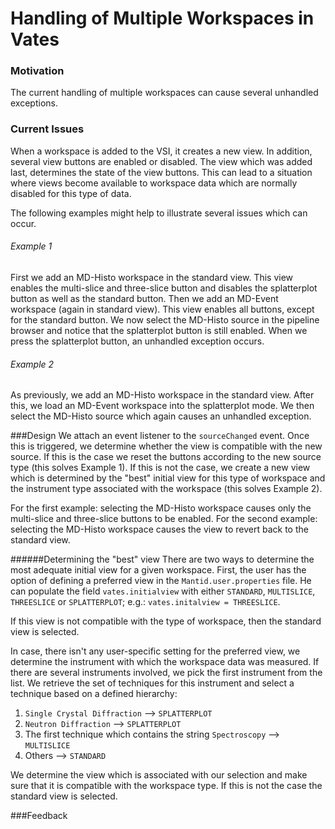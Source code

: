 # Handling of Multiple Workspaces in Vates

### Motivation
The current handling of multiple workspaces can cause several unhandled exceptions.

### Current Issues
When a workspace is added to the VSI, it creates a new view.
In addition, several view buttons are enabled or disabled.
The view which was added last, determines the state of the view buttons.
This can lead to a situation where views become available to workspace data which are normally disabled for this type of data.

The following examples might help to illustrate several issues which can occur.

###### Example 1
First we add an MD-Histo workspace in the standard view. This view enables the multi-slice and three-slice button and disables the splatterplot button as well as the standard button.
Then we add an MD-Event workspace (again in standard view). This view enables all buttons, except for the standard button. We now select the MD-Histo source in the pipeline browser and notice that the splatterplot button is still enabled. When we press the splatterplot button, an unhandled exception occurs.

###### Example 2
As previously, we add an MD-Histo workspace in the standard view. After this, we load an MD-Event workspace into the splatterplot mode. We then select the MD-Histo source which again causes an unhandled exception.


###Design
We attach an event listener to the `sourceChanged` event. Once this is triggered, we determine whether the view is compatible with the new source. If this is the case we reset the buttons according to the new source type (this solves Example 1). If this is not the case, we create a new view which is determined by the "best" initial view for this type of workspace and the instrument type associated with the workspace (this solves Example 2).

For the first example: selecting the MD-Histo workspace causes only the multi-slice and three-slice buttons to be enabled.
For the second example: selecting the MD-Histo workspace causes the view to revert back to the standard view. 

######Determining the "best" view
There are two ways to determine the most adequate initial view for a given workspace. 
First, the user has the option of defining a preferred view in the `Mantid.user.properties` file. He can populate the field `vates.initialview` with either `STANDARD`, `MULTISLICE`, `THREESLICE` or `SPLATTERPLOT`; e.g.: `vates.initalview = THREESLICE`.

If this view is not compatible with the type of workspace, then the standard view is selected.

In case, there isn't any user-specific setting for the preferred view, we determine the instrument with which the workspace data was measured. If there are several instruments involved, we pick the first instrument from the list. We retrieve the set of techniques for this instrument and select a technique based on a defined hierarchy:

1. `Single Crystal Diffraction` --> `SPLATTERPLOT`
2. `Neutron Diffraction` --> `SPLATTERPLOT`
3. The first technique which contains the string `Spectroscopy`  --> `MULTISLICE`
4. Others --> `STANDARD`

We determine the view which is associated with our selection and make sure that it is compatible with the workspace type. If this is not the case the standard view is selected.

###Feedback
